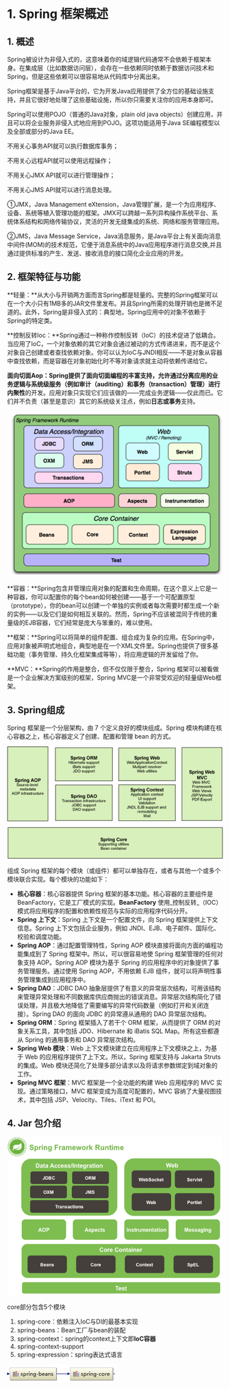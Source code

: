# 1. Spring 框架概述

## 1. 概述

Spring被设计为非侵入式的，这意味着你的域逻辑代码通常不会依赖于框架本身。在集成层（比如数据访问层），会存在一些依赖同时依赖于数据访问技术和Spring，但是这些依赖可以很容易地从代码库中分离出来。

Spring框架是基于Java平台的，它为开发Java应用提供了全方位的基础设施支持，并且它很好地处理了这些基础设施，所以你只需要关注你的应用本身即可。

Spring可以使用POJO（普通的Java对象，plain old java objects）创建应用，并且可以将企业服务非侵入式地应用到POJO。这项功能适用于Java SE编程模型以及全部或部分的Java EE。

不用关心事务API就可以执行数据库事务；

不用关心远程API就可以使用远程操作；

不用关心JMX API就可以进行管理操作；

不用关心JMS API就可以进行消息处理。

①JMX，Java Management eXtension，Java管理扩展，是一个为应用程序、设备、系统等植入管理功能的框架。JMX可以跨越一系列异构操作系统平台、系统体系结构和网络传输协议，灵活的开发无缝集成的系统、网络和服务管理应用。

②JMS，Java Message Service，Java消息服务，是Java平台上有关面向消息中间件\(MOM\)的技术规范，它便于消息系统中的Java应用程序进行消息交换,并且通过提供标准的产生、发送、接收消息的接口简化企业应用的开发。

## 2. 框架特征与功能

**轻量：**从大小与开销两方面而言Spring都是轻量的。完整的Spring框架可以在一个大小只有1MB多的JAR文件里发布。并且Spring所需的处理开销也是微不足道的。此外，Spring是非侵入式的：典型地，Spring应用中的对象不依赖于Spring的特定类。

**控制反转Ioc：**Spring通过一种称作控制反转（IoC）的技术促进了低耦合。当应用了IoC，一个对象依赖的其它对象会通过被动的方式传递进来，而不是这个对象自己创建或者查找依赖对象。你可以认为IoC与JNDI相反——不是对象从容器中查找依赖，而是容器在对象初始化时不等对象请求就主动将依赖传递给它。

**面向切面Aop：**Spring提供了面向切面编程的丰富支持，允许通过分离应用的业务逻辑与系统级服务（例如审计（auditing）和事务（transaction）管理）进行**内聚性**的开发。应用对象只实现它们应该做的——完成业务逻辑——仅此而已。它们并不负责（甚至是意识）其它的系统级关注点，例如**日志或事务**支持。

![Spring FrameWork](../.gitbook/assets/image%20%28122%29.png)

**容器：**Spring包含并管理应用对象的配置和生命周期，在这个意义上它是一种容器，你可以配置你的每个bean如何被创建——基于一个可配置原型（prototype），你的bean可以创建一个单独的实例或者每次需要时都生成一个新的实例——以及它们是如何相互关联的。然而，Spring不应该被混同于传统的重量级的EJB容器，它们经常是庞大与笨重的，难以使用。

**框架：**Spring可以将简单的组件配置、组合成为复杂的应用。在Spring中，应用对象被声明式地组合，典型地是在一个XML文件里。Spring也提供了很多基础功能（事务管理、持久化框架集成等等），将应用逻辑的开发留给了你。

**MVC：**Spring的作用是整合，但不仅仅限于整合，Spring 框架可以被看做是一个企业解决方案级别的框架，Spring MVC是一个非常受欢迎的轻量级Web框架。

## 3. Spring组成

Spring 框架是一个分层架构，由 7 个定义良好的模块组成。Spring 模块构建在核心容器之上，核心容器定义了创建、配置和管理 bean 的方式。

![Spring&#x7EC4;&#x6210;](../.gitbook/assets/image%20%2886%29.png)

组成 Spring 框架的每个模块（或组件）都可以单独存在，或者与其他一个或多个模块联合实现。每个模块的功能如下：

* **核心容器**：核心容器提供 Spring 框架的基本功能。核心容器的主要组件是 BeanFactory，它是工厂模式的实现。**BeanFactory** 使用_控制反转_（IOC） 模式将应用程序的配置和依赖性规范与实际的应用程序代码分开。
* **Spring 上下文**：Spring 上下文是一个配置文件，向 Spring 框架提供上下文信息。Spring 上下文包括企业服务，例如 JNDI、EJB、电子邮件、国际化、校验和调度功能。
* **Spring AOP**：通过配置管理特性，Spring AOP 模块直接将面向方面的编程功能集成到了 Spring 框架中。所以，可以很容易地使 Spring 框架管理的任何对象支持 AOP。Spring AOP 模块为基于 Spring 的应用程序中的对象提供了事务管理服务。通过使用 Spring AOP，不用依赖 EJB 组件，就可以将声明性事务管理集成到应用程序中。
* **Spring DAO**：JDBC DAO 抽象层提供了有意义的异常层次结构，可用该结构来管理异常处理和不同数据库供应商抛出的错误消息。异常层次结构简化了错误处理，并且极大地降低了需要编写的异常代码数量（例如打开和关闭连接）。Spring DAO 的面向 JDBC 的异常遵从通用的 DAO 异常层次结构。
* **Spring ORM**：Spring 框架插入了若干个 ORM 框架，从而提供了 ORM 的对象关系工具，其中包括 JDO、Hibernate 和 iBatis SQL Map。所有这些都遵从 Spring 的通用事务和 DAO 异常层次结构。
* **Spring Web 模块**：Web 上下文模块建立在应用程序上下文模块之上，为基于 Web 的应用程序提供了上下文。所以，Spring 框架支持与 Jakarta Struts 的集成。Web 模块还简化了处理多部分请求以及将请求参数绑定到域对象的工作。
* **Spring MVC 框架**：MVC 框架是一个全功能的构建 Web 应用程序的 MVC 实现。通过策略接口，MVC 框架变成为高度可配置的，MVC 容纳了大量视图技术，其中包括 JSP、Velocity、Tiles、iText 和 POI。

## 4. Jar 包介绍

![](../.gitbook/assets/image%20%2865%29.png)

 core部分包含5个模块

1. spring-core：依赖注入IoC与DI的最基本实现
2. spring-beans：Bean工厂与bean的装配
3. spring-context：spring的context上下文即**IoC容器**
4. spring-context-support 
5. spring-expression：spring表达式语言

![](../.gitbook/assets/image%20%2899%29.png)

